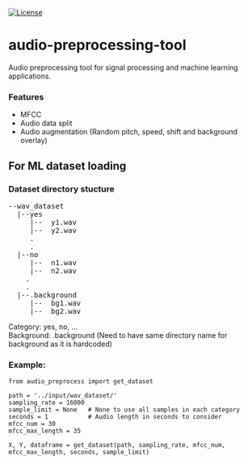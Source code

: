 [![License](https://img.shields.io/badge/License-Apache%202.0-blue.svg)](https://github.com/Nannigalaxy/audio-preprocessing-tool/blob/main/LICENSE)    
# audio-preprocessing-tool
Audio preprocessing tool for signal processing and machine learning applications.

### Features
- MFCC 
- Audio data split
- Audio augmentation (Random pitch, speed, shift and background overlay)

## For ML dataset loading
### Dataset directory stucture
<pre>
--wav_dataset  
  |--yes  
     |--  y1.wav
     |--  y2.wav
     .
     .
  |--no  
     |--  n1.wav
     |--  n2.wav
    .  
    .  
  |--.background  
     |--  bg1.wav
     |--  bg2.wav
</pre>
     
Category: yes, no, ...  
Background: .background (Need to have same directory name for background as it is hardcoded)

### Example:
```
from audio_preprocess import get_dataset

path = '../input/wav_dataset/'
sampling_rate = 16000
sample_limit = None   # None to use all samples in each category 
seconds = 1           # Audio length in seconds to consider
mfcc_num = 30
mfcc_max_length = 35

X, Y, dataframe = get_dataset(path, sampling_rate, mfcc_num, mfcc_max_length, seconds, sample_limit)
```
